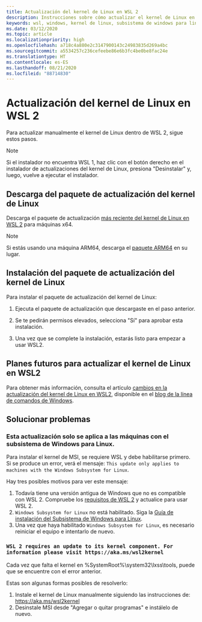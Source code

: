 ```yaml
---
title: Actualización del kernel de Linux en WSL 2
description: Instrucciones sobre cómo actualizar el kernel de Linux en WSL 2 manualmente
keywords: wsl, windows, kernel de linux, subsistema de windows para linux, kernel
ms.date: 03/12/2020
ms.topic: article
ms.localizationpriority: high
ms.openlocfilehash: a718c4a880e2c3147900143c24983835d269a4bc
ms.sourcegitcommit: a5534257c236cefeebe86e6b3fc4be0be8fac24e
ms.translationtype: HT
ms.contentlocale: es-ES
ms.lasthandoff: 08/21/2020
ms.locfileid: "88714830"
---
```

# <a name="updating-the-wsl-2-linux-kernel"></a>Actualización del kernel de Linux en WSL 2

Para actualizar manualmente el kernel de Linux dentro de WSL 2, sigue estos pasos.

> [!NOTE] 
> Si el instalador no encuentra WSL 1, haz clic con el botón derecho en el instalador de actualizaciones del kernel de Linux, presiona "Desinstalar" y, luego, vuelve a ejecutar el instalador.

## <a name="download-the-linux-kernel-update-package"></a>Descarga del paquete de actualización del kernel de Linux

Descarga el paquete de actualización [más reciente del kernel de Linux en WSL 2](https://wslstorestorage.blob.core.windows.net/wslblob/wsl_update_x64.msi) para máquinas x64.

> [!NOTE]
> Si estás usando una máquina ARM64, descarga el [paquete ARM64](https://wslstorestorage.blob.core.windows.net/wslblob/wsl_update_arm64.msi) en su lugar.

## <a name="install-the-linux-kernel-update-package"></a>Instalación del paquete de actualización del kernel de Linux

Para instalar el paquete de actualización del kernel de Linux:

  1. Ejecuta el paquete de actualización que descargaste en el paso anterior.

  2. Se te pedirán permisos elevados, selecciona "Sí" para aprobar esta instalación.

  3. Una vez que se complete la instalación, estarás listo para empezar a usar WSL2.

## <a name="future-plans-for-updating-the-wsl2-linux-kernel"></a>Planes futuros para actualizar el kernel de Linux en WSL2

Para obtener más información, consulta el artículo [cambios en la actualización del kernel de Linux en WSL2](https://devblogs.microsoft.com/commandline/wsl2-will-be-generally-available-in-windows-10-version-2004), disponible en el [blog de la línea de comandos de Windows](https://aka.ms/cliblog).

## <a name="troubleshooting"></a>Solucionar problemas

### <a name="this-update-only-applies-to-machines-with-the-windows-subsystem-for-linux"></a>Esta actualización solo se aplica a las máquinas con el subsistema de Windows para Linux.
Para instalar el kernel de MSI, se requiere WSL y debe habilitarse primero. Si se produce un error, verá el mensaje: `This update only applies to machines with the Windows Subsystem for Linux`. 

Hay tres posibles motivos para ver este mensaje:

1. Todavía tiene una versión antigua de Windows que no es compatible con WSL 2. Compruebe los [requisitos de WSL 2](https://docs.microsoft.com/windows/wsl/install-win10#update-to-wsl-2) y actualice para usar WSL 2. 
2. `Windows Subsystem for Linux` no está habilitado. Siga la [Guía de instalación del Subsistema de Windows para Linux](https://docs.microsoft.com/windows/wsl/install-win10).
3. Una vez que haya habilitado `Windows Subsystem for Linux`, es necesario reiniciar el equipo e intentarlo de nuevo.

### `WSL 2 requires an update to its kernel component. For information please visit https://aka.ms/wsl2kernel`

Cada vez que falta el kernel en %SystemRoot%\system32\lxss\tools\, puede que se encuentre con el error anterior.

Estas son algunas formas posibles de resolverlo:

1. Instale el kernel de Linux manualmente siguiendo las instrucciones de: https://aka.ms/wsl2kernel
2. Desinstale MSI desde "Agregar o quitar programas" e instálelo de nuevo.
